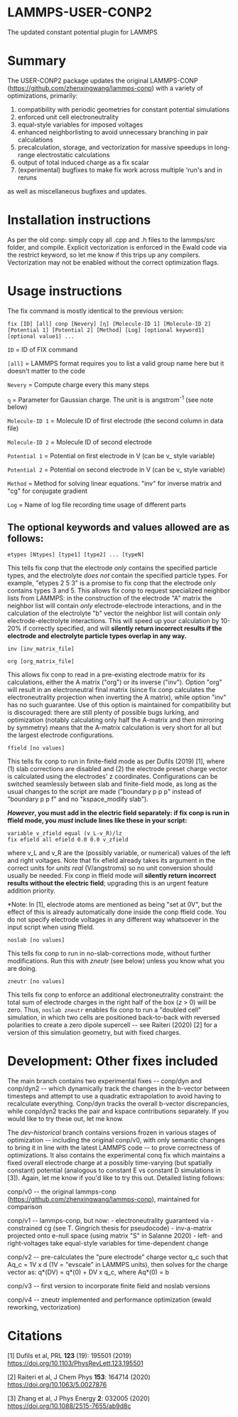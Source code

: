 # LAMMPS-USER-CONP2
The updated constant potential plugin for LAMMPS

# Summary

The USER-CONP2 package updates the original LAMMPS-CONP (https://github.com/zhenxingwang/lammps-conp) with a variety of optimizations, primarily:

1. compatibility with periodic geometries for constant potential simulations
2. enforced unit cell electroneutrality
3. equal-style variables for imposed voltages
4. enhanced neighborlisting to avoid unnecessary branching in pair calculations
5. precalculation, storage, and vectorization for massive speedups in long-range electrostatic calculations
6. output of total induced charge as a fix scalar
7. (experimental) bugfixes to make fix work across multiple 'run's and in reruns

as well as miscellaneous bugfixes and updates.

# Installation instructions

As per the old conp: simply copy all .cpp and .h files to the lammps/src folder, and compile. Explicit vectorization is enforced in the Ewald code via the restrict keyword, so let me know if this trips up any compilers. Vectorization may not be enabled without the correct optimization flags.

# Usage instructions

The fix command is mostly identical to the previous version:

```
fix [ID] [all] conp [Nevery] [η] [Molecule-ID 1] [Molecule-ID 2] [Potential 1] [Potential 2] [Method] [Log] [optional keyword1] [optional value1] ...
```

`ID` = ID of FIX command

`[all]` = LAMMPS format requires you to list a valid group name here but it doesn't matter to the code

`Nevery` = Compute charge every this many steps

`η` = Parameter for Gaussian charge. The unit is is angstrom<sup>-1</sup> (see note below)

`Molecule-ID 1` = Molecule ID of first electrode (the second column in data file)

`Molecule-ID 2` = Molecule ID of second electrode

`Potential 1` = Potential on first electrode in V (can be v_ style variable)

`Potential 2` = Potential on second electrode in V (can be v_ style variable)

`Method` = Method for solving linear equations. "inv" for inverse matrix and "cg" for conjugate gradient

`Log` = Name of log file recording time usage of different parts

## The optional keywords and values allowed are as follows:

`etypes [Ntypes] [type1] [type2] ... [typeN]`

This tells fix conp that the electrode _only_ contains the specified particle types, and the electrolyte _does not_ contain the specified particle types. For example, "etypes 2 5 3" is a promise to fix conp that the electrode only contains types 3 and 5. This allows fix conp to request specialized neighbor lists from LAMMPS: in the construction of the electrode "A" matrix the neighbor list will contain _only_ electrode-electrode interactions, and in the calculation of the electrolyte "b" vector the neighbor list will contain _only_ electrode-electrolyte interactions. This will speed up your calculation by 10-20% if correctly specified, and will **silently return incorrect results if the electrode and electrolyte particle types overlap in any way.**

`inv [inv_matrix_file]`

`org [org_matrix_file]`

This allows fix conp to read in a pre-existing electrode matrix for its calculations, either the A matrix ("org") or its inverse ("inv"). Option "org" will result in an electroneutral final matrix (since fix conp calculates the electroneutrality projection when inverting the A matrix), while option "inv" has no such guarantee. Use of this option is maintained for compatibility but is discouraged: there are still plenty of possible bugs lurking, and optimization (notably calculating only half the A-matrix and then mirroring by symmetry) means that the A-matrix calculation is very short for all but the largest electrode configurations.

`ffield [no values]`

This tells fix conp to run in finite-field mode as per Dufils (2019) [1], where (1) slab corrections are disabled and (2) the electrode preset charge vector is calculated using the electrodes' z coordinates. Configurations can be switched seamlessly between slab and finite-field mode, as long as the usual changes to the script are made ("boundary p p p" instead of "boundary p p f" and no "kspace_modify slab").

**_However_, you must add in the electric field separately: if fix conp is run in ffield mode, you _must_ include lines like these in your script:**

```
variable v_zfield equal (v_L-v_R)/lz
fix efield all efield 0.0 0.0 v_zfield
```

where v_L and v_R are the (possibly variable, or numerical) values of the left and right voltages. Note that fix efield already takes its argument in the correct units for _units real_ (V/angstroms) so no unit conversion should usually be needed. Fix conp in ffield mode will **silently return incorrect results without the electric field**; upgrading this is an urgent feature addition priority.

*Note: In [1], electrode atoms are mentioned as being "set at 0V", but the effect of this is already automatically done inside the conp ffield code. You do not specify electrode voltages in any different way whatsoever in the input script when using ffield.

`noslab [no values]`

This tells fix conp to run in no-slab-corrections mode, without further modifications. Run this with _zneutr_ (see below) unless you know what you are doing.

`zneutr [no values]`

This tells fix conp to enforce an additional electroneutrality constraint: the total sum of electrode charges in the right half of the box (_z_ > 0) will be zero. Thus, `noslab zneutr` enables fix conp to run a "doubled cell" simulation, in which two cells are positioned back-to-back with reversed polarities to create a zero dipole supercell -- see Raiteri (2020) [2] for a version of this simulation geometry, but with fixed charges.

# Development: Other fixes included

The main branch contains two experimental fixes -- conp/dyn and conp/dyn2 -- which dynamically track the changes in the b-vector between timesteps and attempt to use a quadratic extrapolation to avoid having to recalculate everything. Conp/dyn tracks the overall b-vector discrepancies, while conp/dyn2 tracks the pair and kspace contributions separately. If you would like to try these out, let me know.

The _dev-historical_ branch contains versions frozen in various stages of optimization -- including the original conp/v0, with only semantic changes to bring it in line with the latest LAMMPS code -- to prove correctness of optimizations. It also contains the experimental conq fix which maintains a fixed overall electrode charge at a possibly time-varying (but spatially constant) potential (analogous to constant E vs constant D simulations in [3]). Again, let me know if you'd like to try this out. Detailed listing follows:

conp/v0 -- the original lammps-conp (https://github.com/zhenxingwang/lammps-conp),
    maintained for comparison

conp/v1 -- lammps-conp, but now:
    - electroneutrality guaranteed via
        - constrained cg (see T. Gingrich thesis for pseudocode)
        - inv-a-matrix projected onto e-null space
        (using matrix "S" in Salanne 2020)
    - left- and right-voltages take equal-style variables for time-dependent change

conp/v2 --
    pre-calculates the "pure electrode" charge vector q_c such that Aq_c = 1V x d
    (1V = "evscale" in LAMMPS units), then solves for the charge vector as:
    q*(DV) = q*(0) + DV x q_c, where Aq*(0) = b

conp/v3 --
    first version to incorporate finite field and noslab versions

conp/v4 --
    zneutr implemented and performance optimization (ewald reworking, vectorization)
   
# Citations
    
[1] Dufils et al, PRL **123** (19): 195501 (2019)
https://doi.org/10.1103/PhysRevLett.123.195501

[2] Raiteri et al, J Chem Phys **153**: 164714 (2020)
https://doi.org/10.1063/5.0027876

[3] Zhang et al, J Phys Energy **2**: 032005 (2020)
https://doi.org/10.1088/2515-7655/ab9d8c
